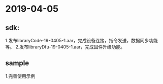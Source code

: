 # 2019-04-05
## sdk:
1.发布libraryCode-19-0405-1.aar，完成设备连接，指令发送，数据同步功能等。
2.发布libraryDfu-19-0405-1.aar，完成固件升级功能。

## sample
1.完善使用示例